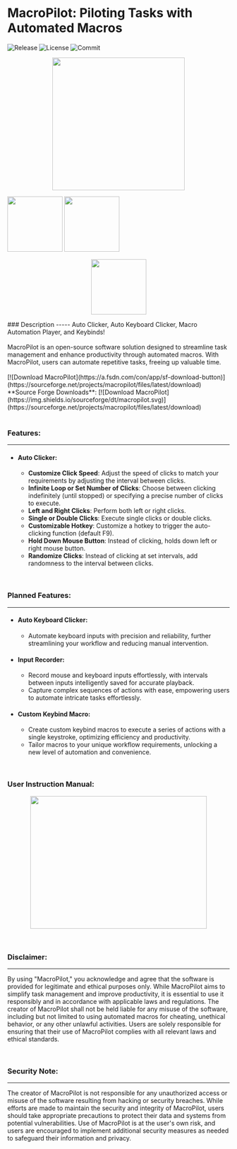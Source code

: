 # MacroPilot: Piloting Tasks with Automated Macros
![Release](https://img.shields.io/github/v/release/shiahalan/MacroPilot
)  ![License](https://img.shields.io/github/license/shiahalan/MacroPilot)  ![Commit](https://img.shields.io/github/last-commit/shiahalan/MacroPilot)

<p align="center">
  <img width="300" height="300" src="https://github.com/shiahalan/MacroPilot/assets/102575877/69e16844-9785-4efe-9265-44e2bdae06bc">
</p>
<p align="left">
  <img width="125" height="125" src="https://github.com/shiahalan/MacroPilot/assets/102575877/5235a4f9-1e1c-40bd-a359-d98cc811b697">
  <img width="125" height="125" src="https://sourceforge.net/cdn/syndication/badge_img/3768201/oss-rising-star-black?achievement=oss-rising-star&r=https://sourceforge.net/p/macropilot/admin/files-sf/badges/">
</p>
<p align="center">
<img width="125" height="125" src="https://sourceforge.net/cdn/syndication/badge_img/3768201/oss-rising-star-black?achievement=oss-rising-star&r=https://sourceforge.net/p/macropilot/admin/files-sf/badges/">
</p>
### Description
-----
Auto Clicker, Auto Keyboard Clicker, Macro Automation Player, and Keybinds!
<br><br>
MacroPilot is an open-source software solution designed to streamline task management and enhance productivity through automated macros. With MacroPilot, users can automate repetitive tasks, freeing up valuable time.
<br><br>
[![Download MacroPilot](https://a.fsdn.com/con/app/sf-download-button)](https://sourceforge.net/projects/macropilot/files/latest/download)
<br>
 **Source Forge Downloads**: [![Download MacroPilot](https://img.shields.io/sourceforge/dt/macropilot.svg)](https://sourceforge.net/projects/macropilot/files/latest/download)
 <br>
<br>

### Features:
-----
- #### Auto Clicker:
  - **Customize Click Speed**: Adjust the speed of clicks to match your requirements by adjusting the interval between clicks.
  - **Infinite Loop or Set Number of Clicks**: Choose between clicking indefinitely (until stopped) or specifying a precise number of clicks to execute.
  - **Left and Right Clicks**: Perform both left or right clicks.
  - **Single or Double Clicks**: Execute single clicks or double clicks.
  - **Customizable Hotkey**: Customize a hotkey to trigger the auto-clicking function (default F9).
  - **Hold Down Mouse Button**: Instead of clicking, holds down left or right mouse button.
  - **Randomize Clicks**: Instead of clicking at set intervals, add randomness to the interval between clicks.

<br>

### Planned Features:
-----
- #### Auto Keyboard Clicker:
    - Automate keyboard inputs with precision and reliability, further streamlining your workflow and reducing manual intervention.

- #### Input Recorder:
    - Record mouse and keyboard inputs effortlessly, with intervals between inputs intelligently saved for accurate playback.
    - Capture complex sequences of actions with ease, empowering users to automate intricate tasks effortlessly.

- #### Custom Keybind Macro:
    - Create custom keybind macros to execute a series of actions with a single keystroke, optimizing efficiency and productivity.
    - Tailor macros to your unique workflow requirements, unlocking a new level of automation and convenience.


<br>

### User Instruction Manual:

<p align="center">
  <img width="400" height="300" src="https://github.com/shiahalan/MacroPilot/assets/102575877/1c837d3c-ca03-43c1-91fa-b193c536aff2">
</p>


<br>

### Disclaimer:
-----
By using "MacroPilot," you acknowledge and agree that the software is provided for legitimate and ethical purposes only. While MacroPilot aims to simplify task management and improve productivity, it is essential to use it responsibly and in accordance with applicable laws and regulations. The creator of MacroPilot shall not be held liable for any misuse of the software, including but not limited to using automated macros for cheating, unethical behavior, or any other unlawful activities. Users are solely responsible for ensuring that their use of MacroPilot complies with all relevant laws and ethical standards.

<br>

### Security Note: 
-----
The creator of MacroPilot is not responsible for any unauthorized access or misuse of the software resulting from hacking or security breaches. While efforts are made to maintain the security and integrity of MacroPilot, users should take appropriate precautions to protect their data and systems from potential vulnerabilities. Use of MacroPilot is at the user's own risk, and users are encouraged to implement additional security measures as needed to safeguard their information and privacy.




